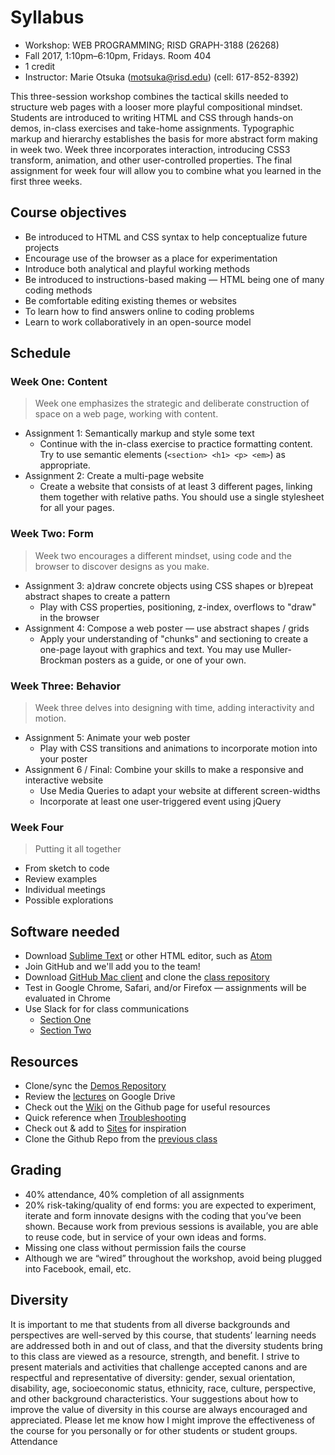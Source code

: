 # Syllabus

* Workshop: WEB PROGRAMMING; RISD GRAPH-3188 (26268)
* Fall 2017, 1:10pm–6:10pm, Fridays. Room 404
* 1 credit
* Instructor: Marie Otsuka (motsuka@risd.edu) (cell: 617-852-8392)

This three-session workshop combines the tactical skills needed to structure web pages with a looser more playful compositional mindset. Students are introduced to writing HTML and CSS through hands-on demos, in-class exercises and take-home assignments. Typographic markup and hierarchy establishes the basis for more abstract form making in week two. Week three incorporates interaction, introducing CSS3 transform, animation, and other user-controlled properties. The final assignment for week four will allow you to combine what you learned in the first three weeks.

## Course objectives
* Be introduced to HTML and CSS syntax to help conceptualize future projects
* Encourage use of the browser as a place for experimentation
* Introduce both analytical and playful working methods
* Be introduced to instructions-based making — HTML being one of many coding methods
* Be comfortable editing existing themes or websites
* To learn how to find answers online to coding problems
* Learn to work collaboratively in an open-source model

## Schedule
### Week One: Content
>Week one emphasizes the strategic and deliberate construction of space on a web page, working with content. 
* Assignment 1: Semantically markup and style some text
	* Continue with the in-class exercise to practice formatting content. Try to use semantic elements (`<section> <h1> <p> <em>`) as appropriate.
* Assignment 2: Create a multi-page website
	* Create a website that consists of at least 3 different pages, linking them together with relative paths. You should use a single stylesheet for all your pages.


### Week Two: Form
>Week two encourages a different mindset, using code and the browser to discover designs as you make.  
* Assignment 3: a)draw concrete objects using CSS shapes or b)repeat abstract shapes to create a pattern
	* Play with CSS properties, positioning, z-index, overflows to "draw" in the browser
* Assignment 4: Compose a web poster — use abstract shapes / grids
	* Apply your understanding of "chunks" and sectioning to create a one-page layout with graphics and text. You may use Muller-Brockman posters as a guide, or one of your own. 

### Week Three: Behavior
>Week three delves into designing with time, adding interactivity and motion.
* Assignment 5: Animate your web poster
	* Play with CSS transitions and animations to incorporate motion into your poster
* Assignment 6 / Final: Combine your skills to make a responsive and interactive website
	* Use Media Queries to adapt your website at different screen-widths
	* Incorporate at least one user-triggered event using jQuery


### Week Four
>Putting it all together
* From sketch to code
* Review examples
* Individual meetings
* Possible explorations

## Software needed
* Download [Sublime Text](https://www.sublimetext.com/3) or other HTML editor, such as [Atom](https://atom.io/)
* Join GitHub and  we'll add you to the team!
* Download [GitHub Mac client](https://desktop.github.com/) and clone the [class repository](https://github.com/risd-web/wp-fall17)
* Test in Google Chrome, Safari, and/or Firefox — assignments will be evaluated in Chrome
* Use Slack for for class communications
	* [Section One](https://join.slack.com/t/wpfall17/shared_invite/MjM3OTUzODE5MzE1LTE1MDQ4NDYxNjgtOTg3NzM1MmI0NQ) 
	* [Section Two](https://join.slack.com/t/wp-fall17-2/shared_invite/enQtMjUyMTYwNTg2Mjg5LWMzNWEyOGI5ODNjY2RhMmY0YmE5MjQyOTRlMjE3MzhlODkzZDcyYjEzNTgwZWM5MWE2MmE4NzMxODEyZmE2Mzc)

## Resources
* Clone/sync the [Demos Repository](https://github.com/risd-web/wp-demos)
* Review the [lectures](https://drive.google.com/drive/folders/0B3lDDEnD7CkNN0xvMEI1QmkyNkE?usp=sharing) on Google Drive 
* Check out the [Wiki](https://github.com/risd-web/wp-fall17/wiki) on the Github page for useful resources
* Quick reference when [Troubleshooting](https://github.com/risd-web/wp-fall17/wiki/Common-Errors)
* Check out & add to [Sites](https://github.com/risd-web/wp-fall17/wiki/Sites) for inspiration
* Clone the Github Repo from the [previous class](https://github.com/risd-web/wp-spring17)

## Grading
* 40% attendance, 40% completion of all assignments
* 20% risk-taking/quality of end forms: you are expected to experiment, iterate and form innovate designs with the coding that you’ve been shown. Because work from previous sessions is available, you are able to reuse code, but in service of your own ideas and forms.
* Missing one class without permission fails the course
* Although we are “wired” throughout the workshop, avoid being plugged into Facebook, email, etc.

## Diversity
It is important to me that students from all diverse backgrounds and perspectives are well-served by this course, that students’ learning needs are addressed both in and out of class, and that the diversity students bring to this class are viewed as a resource, strength, and benefit. I strive to present materials and activities that challenge accepted canons and are respectful and representative of diversity: gender, sexual orientation, disability, age, socioeconomic status, ethnicity, race, culture, perspective, and other background characteristics. Your suggestions about how to improve the value of diversity in this course are always encouraged and appreciated. Please let me know how I might improve the effectiveness of the course for you personally or for other students or student groups.
Attendance

